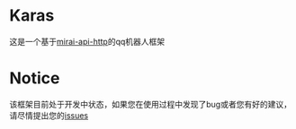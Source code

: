 # Karas  
这是一个基于[mirai-api-http](https://github.com、project-mirai/mirai-api-http)的qq机器人框架

# Notice  
该框架目前处于开发中状态，如果您在使用过程中发现了bug或者您有好的建议，请尽情提出您的[issues](https://github.com/ShiroDoMain/Karas/issues/new)